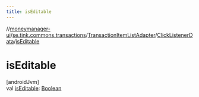 ```yaml
---
title: isEditable
---
```

//[moneymanager-ui](../../../../index.html)/[se.tink.commons.transactions](../../index.html)/[TransactionItemListAdapter](../index.html)/[ClickListenerData](index.html)/[isEditable](is-editable.html)



# isEditable



[androidJvm]\
val [isEditable](is-editable.html): [Boolean](https://kotlinlang.org/api/latest/jvm/stdlib/kotlin/-boolean/index.html)




